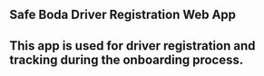 ## Safe Boda Driver Registration Web App
## This app is used for driver registration and tracking during the onboarding process.